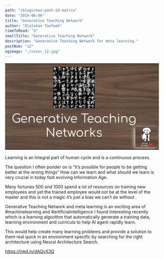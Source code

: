 ```yaml
---
path: "/blogs/max-path-2d-matrix"
date: "2019-06-06"
title: "Generative Teaching Network"
author: "Olalekan Taofeek"
timeToRead: "3"
smallTitle: "Generative Teaching Network"
description: "Generative Teaching Network for meta learning."
postNum: "12"
ogimage: "./cover_12.jpg"
---
```


<img src="./cover_12.jpg"/>
<br/>

Learning is an Integral part of human cycle and is a continuous process.

The question I often ponder on is “it’s possible for people to be getting better at the wrong things” How can we learn and what should we learn is very crucial in today fast evolving Information Age.

Many fortunes 500 and 1000 spend a lot of resources on training new employees and yet the trained employee would not be at the level of the master and this is not a magic it’s just a bias we can’t do without .

Generative Teaching Network and meta learning is an exciting area of #machinelearning and #artificialintelligence I found Interesting recently which is a learning algorithm that automatically generate a training data, learning environment and curricula to help AI agent rapidly learn.

This would help create many learning problems and provide a solution to them real quick in an environment specific by searching for the right architecture using Neural Architecture Search.

https://lnkd.in/dAQvX3Q
